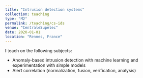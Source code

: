 ```yaml
---
title: "Intrusion detection systems"
collection: teaching
type: "M2"
permalink: /teaching/cs-ids
venue: "CentraleSupelec"
date: 2020-01-01
location: "Rennes, France"
---
```


I teach on the following subjects:
- Anomaly-based intrusion detection with machine learning and experimentation with simple models
- Alert correlation (normalization, fusion, verification, analysis)
